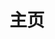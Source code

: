 ---
home: true
layout: Blog
icon: material-symbols:home-rounded
title: 主页
heroImage: NyanCat.gif
heroText: NekoBlog
heroFullScreen: true
bgImage: /assets/wallpaper/821.avif
bgImageDark: /assets/wallpaper/2158.avif
tagline: ヾ(≧▽≦*)o 什么都想做馁喵~
projects:
  - icon: devicon:css3-wordmark
    name: CSS 笔记
    desc: 踩坑经历和经验总结 FAQ
    link: /study/css/

  - icon: logos:javascript
    name: JS 笔记
    desc: 正在复习 JS 知识，记录整理一下
    link: /study/javascript/

  - icon: logos:vue
    name: Vue 笔记
    desc: 正在复习 Vue 知识，记录整理一下
    link: /study/vue/

  - icon: logos:graphql
    name: GraphQL 笔记
    desc: 新坑
    link: /study/graphql/

  - icon: devicon:cloudflare
    name: Cloudflare 实战
    desc: 新坑
    link: /study/cloudflare/

---